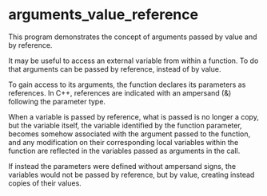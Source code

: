 # arguments_value_reference
This program demonstrates the concept of arguments passed by value and by reference.

It may be useful to access an external variable from within a function. To do that 
arguments can be passed by reference, instead of by value.

To gain access to its arguments, the function declares its parameters as references. 
In C++, references are indicated with an ampersand (&) following the parameter type.

When a variable is passed by reference, what is passed is no longer a copy, but the variable
itself, the variable identified by the function parameter, becomes somehow associated with
the argument passed to the function, and any modification on their corresponding local variables
within the function are reflected in the variables passed as arguments in the call.

If instead the parameters were defined without ampersand signs, the variables would not be passed 
by reference, but by value, creating instead copies of their values.

